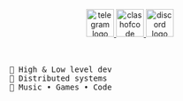 <div align="center">

</div>
<div align="center">
  <a href="https://t.me/masturbateur" target="_blank">
    <img src="https://img.shields.io/static/v1?message=Telegram&logo=telegram&label=&color=2CA5E0&logoColor=white&labelColor=&style=for-the-badge" height="50" alt="telegram logo"  />
  </a>
  <a href="https://www.codingame.com/profile/b8e535427752e1e8d371d5fb2c1d21413584906" target="_blank">
    <img src="https://img.shields.io/static/v1?message=ClashOfCode&logo=&label=&color=fff400&logoColor=white&labelColor=&style=for-the-badge" height="50" alt="clashofcode logo"  />
  </a>
  <a href="https://discord://-/users/1328413868355092583" target="_blank">
    <img src="https://img.shields.io/static/v1?message=Discord&logo=discord&label=&color=7289DA&logoColor=white&labelColor=&style=for-the-badge" height="50" alt="discord logo"  />
  </a>
</div>
<br><br>
<pre>
    💼 High & Low level dev 
    📖 Distributed systems
    🐾 Music • Games • Code
</pre>
<br><br>
</div>
